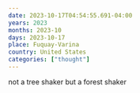 ```yaml
---
date: 2023-10-17T04:54:55.691-04:00
years: 2023
months: 2023-10
days: 2023-10-17
place: Fuquay-Varina
country: United States
categories: ["thought"]
---
```

not a tree shaker but a forest shaker
